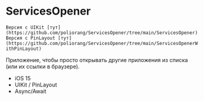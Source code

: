 # ServicesOpener

`Версия с UIKit [тут](https://github.com/poliorang/ServicesOpener/tree/main/ServicesOpener) `  
`Версия с PinLayout [тут](https://github.com/poliorang/ServicesOpener/tree/main/ServicesOpenerWithPinLayout) `

Приложение, чтобы просто открывать другие приложения из списка (или их ссылки в браузере).

- iOS 15
- UIKit / PinLayout
- Async/Await
